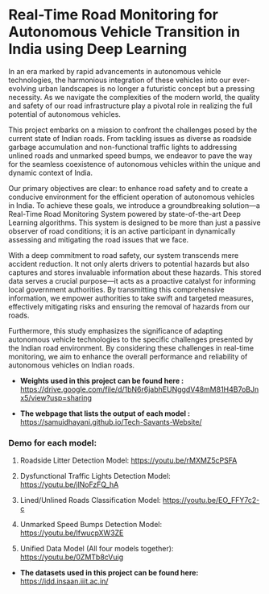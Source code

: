 # Real-Time Road Monitoring for Autonomous Vehicle Transition in India using Deep Learning

In an era marked by rapid advancements in autonomous vehicle technologies, the harmonious integration of these vehicles into our ever-evolving urban landscapes is no longer a futuristic concept but a pressing necessity. As we navigate the complexities of the modern world, the quality and safety of our road infrastructure play a pivotal role in realizing the full potential of autonomous vehicles.

This project embarks on a mission to confront the challenges posed by the current state of Indian roads. From tackling issues as diverse as roadside garbage accumulation and non-functional traffic lights to addressing unlined roads and unmarked speed bumps, we endeavor to pave the way for the seamless coexistence of autonomous vehicles within the unique and dynamic context of India.


Our primary objectives are clear: to enhance road safety and to create a conducive environment for the efficient operation of autonomous vehicles in India. To achieve these goals, we introduce a groundbreaking solution—a Real-Time Road Monitoring System powered by state-of-the-art Deep Learning algorithms. This system is designed to be more than just a passive observer of road conditions; it is an active participant in dynamically assessing and mitigating the road issues that we face.

With a deep commitment to road safety, our system transcends mere accident reduction. It not only alerts drivers to potential hazards but also captures and stores invaluable information about these hazards. This stored data serves a crucial purpose—it acts as a proactive catalyst for informing local government authorities. By transmitting this comprehensive information, we empower authorities to take swift and targeted measures, effectively mitigating risks and ensuring the removal of hazards from our roads.

Furthermore, this study emphasizes the significance of adapting autonomous vehicle technologies to the specific challenges presented by the Indian road environment. By considering these challenges in real-time monitoring, we aim to enhance the overall performance and reliability of autonomous vehicles on Indian roads.



* **Weights used in this project can be found here :** https://drive.google.com/file/d/1bN6r6jabhEUNggdV48mM81H4B7oBJnx5/view?usp=sharing

* **The webpage that lists the output of each model :** https://samuidhayani.github.io/Tech-Savants-Website/


### Demo for each model:

1. Roadside Litter Detection Model: https://youtu.be/rMXMZ5cPSFA

2. Dysfunctional Traffic Lights Detection Model: https://youtu.be/jlNoFzFQ_hA

3. Lined/Unlined Roads Classification Model: https://youtu.be/EO_FFY7c2-c

4. Unmarked Speed Bumps Detection Model: https://youtu.be/IfwucpXW3ZE

5. Unified Data Model (All four models together): https://youtu.be/0ZMTb8cVuig


* **The datasets used in this project can be found here:** https://idd.insaan.iiit.ac.in/
